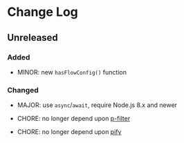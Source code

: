 # Change Log


## Unreleased


### Added

-   MINOR: new `hasFlowConfig()` function


### Changed

-   MAJOR: use `async`/`await`, require Node.js 8.x and newer

-   CHORE: no longer depend upon [p-filter](https://www.npmjs.com/package/p-filter)

-   CHORE: no longer depend upon [pify](https://www.npmjs.com/package/pify)
